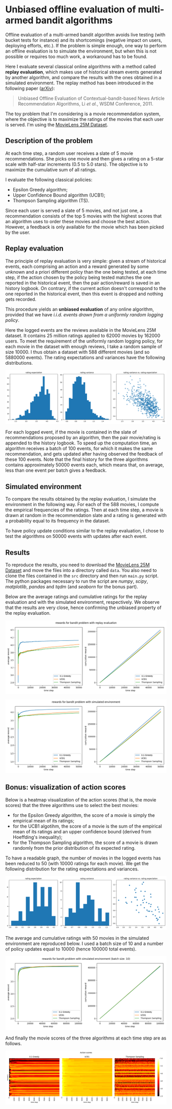 # Unbiased offline evaluation of multi-armed bandit algorithms

Offline evaluation of a multi-armed bandit algorithm avoids live testing (with bucket tests
for instance) and its shortcomings (negative impact on users, deploying efforts, etc.).
If the problem is simple enough, one way to perform an offline evaluation is to
simulate the environment, but when this is not possible or requires too much work,
a workaround has to be found.

Here I evaluate several classical online algorithms with a method called **replay evaluation**,
which makes use of historical stream events generated by another algorithm, and compare
the results with the ones obtained in a simulated environment.
The replay method has been introduced in the following paper
([arXiv](https://arxiv.org/abs/1003.5956)):

> Unbiased Offline Evaluation of Contextual-bandit-based News Article Recommendation Algorithms,
> Li *et al.*, WSDM Conference, 2011.

The toy problem that I'm considering is a movie recommendation system, where the objective is
to maximize the ratings of the movies that each user is served.
I'm using the [MovieLens 25M Dataset](https://grouplens.org/datasets/movielens/25m/).

## Description of the problem

At each time step, a random user receives a slate of 5 movie recommendations.
She picks one movie and then gives a rating on a 5-star scale with half-star increments
(0.5 to 5.0 stars).
The objective is to maximize the cumulative sum of all ratings.

I evaluate the following classical policies:
- Epsilon Greedy algorithm;
- Upper Confidence Bound algorithm (UCB1);
- Thompson Sampling algorithm (TS).

Since each user is served a slate of 5 movies, and not just one, a recommendation consists of
the top 5 movies with the highest scores that an algorithm uses to order these movies and
choose the best action.
However, a feedback is only available for the movie which has been picked by the user.

## Replay evaluation

The principle of replay evaluation is very simple:
given a stream of historical events, each comprising an action and a reward generated by
some unknown and a priori different policy than the one being tested, at each time step,
if the action chosen by the policy being tested matches the one reported in the historical event,
then the pair action/reward is saved in an history logbook.
On contrary, if the current action doesn't correspond to the one reported in the historical event,
then this event is dropped and nothing gets recorded.

This procedure yields an **unbiased evaluation** of any online algorithm, provided that we have
*i.i.d. events drawn from a uniformly random logging policy*.

Here the logged events are the reviews available in the MovieLens 25M dataset.
It contains 25 million ratings applied to 62000 movies by 162000 users.
To meet the requirement of the uniformly random logging policy, for each movie in the dataset
with enough reviews, I take a random sample of size 10000.
I thus obtain a dataset with 588 different movies (and so 5880000 events).
The rating expectations and variances have the following distributions.

![rating stats](imgs/rating_stats.png)

For each logged event, if the movie is contained in the slate of recommendations proposed by
an algorithm, then the pair movie/rating is appended to the history logbook.
To speed up the computation time, an algorithm receives a batch of 100 events, for which it makes
the same recommendation, and gets updated after having observed the feedback of these 100 events.
Note that the final history for the three algorithms contains approximately 50000 events each,
which means that, on average, less than one event per batch gives a feedback.

## Simulated environment

To compare the results obtained by the replay evaluation, I simulate the environment
in the following way.
For each of the 588 movies, I compute the empirical frequencies of the ratings.
Then at each time step, a movie is drawn at random in the recommendation slate and
a rating is generated with a probability equal to its frequency in the dataset.

To have policy update conditions similar to the replay evaluation, I chose to test the algorithms
on 50000 events with updates after each event.


## Results

To reproduce the results, you need to download
the [MovieLens 25M Dataset](https://grouplens.org/datasets/movielens/25m/) and move the files
into a directory called `data`.
You also need to clone the files contained in the `src` directory and then run `main.py` script.
The python packages necessary to run the script are *numpy*, *scipy*, *matplotlib*, *pandas*
and *tqdm* (and *seaborn* for the bonus part).

Below are the average ratings and cumulative ratings for the replay evaluation and
with the simulated environment, respectively.
We observe that the results are very close, hence confirming the unbiased property of
the replay evaluation. 

![rewards replay](imgs/rewards_replay.png)

![rewards simulation](imgs/rewards_simulation.png)

## Bonus: visualization of action scores

Below is a heatmap visualization of the action scores (that is, the movie scores) that
the three algorithms use to select the best movies:
- for the Epsilon Greedy algorithm, the score of a movie is simply the empirical mean of its ratings;
- for the UCB1 algotihm, the score of a movie is the sum of the empirical mean of its ratings and
an upper confidence bound (derived from Hoeffding's inequality);
- for the Thompson Sampling algorithm, the score of a movie is drawn randomly from
the prior distribution of its expected rating.

To have a readable graph, the number of movies in the logged events has been reduced to 50
(with 10000 ratings for each movie).
We get the following distribution for the rating expectations and variances.

![50 movies rating stats](imgs/50movies_rating_stats.png)

The average and cumulative ratings with 50 movies in the simulated environment are reproduced below.
I used a batch size of 10 and a number of policy updates equal to 10000 (hence 100000 total events).

![50 movies rewards replay](imgs/50movies_rewards.png)

And finally the movie scores of the three algorithms at each time step are as follows.

![50 movies action scores](imgs/50movies_action_scores.png)

